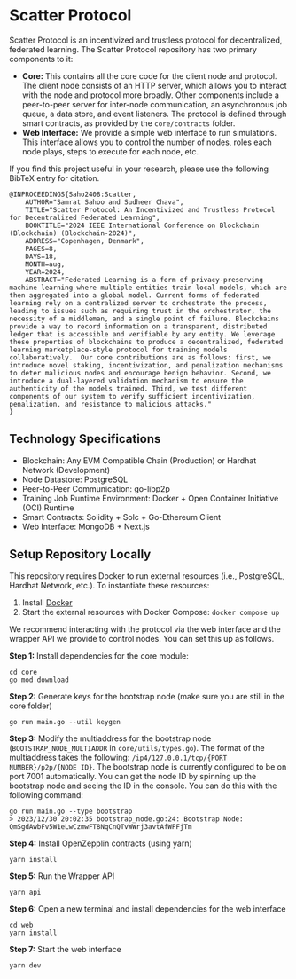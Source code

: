 # Scatter Protocol

Scatter Protocol is an incentivized and trustless protocol for decentralized, federated learning. The Scatter Protocol repository has two primary components to it:
- **Core:** This contains all the core code for the client node and protocol. The client node consists of an HTTP server, which allows you to interact with the node and protocol more broadly. Other components include a peer-to-peer server for inter-node communication, an asynchronous job queue, a data store, and event listeners. The protocol is defined through smart contracts, as provided by the `core/contracts` folder.
- **Web Interface:** We provide a simple web interface to run simulations. This interface allows you to control the number of nodes, roles each node plays, steps to execute for each node, etc.

If you find this project useful in your research, please use the following BibTeX entry for citation.
```
@INPROCEEDINGS{Saho2408:Scatter,
    AUTHOR="Samrat Sahoo and Sudheer Chava",
    TITLE="Scatter Protocol: An Incentivized and Trustless Protocol for Decentralized Federated Learning",
    BOOKTITLE="2024 IEEE International Conference on Blockchain (Blockchain) (Blockchain-2024)",
    ADDRESS="Copenhagen, Denmark",
    PAGES=8,
    DAYS=18,
    MONTH=aug,
    YEAR=2024,
    ABSTRACT="Federated Learning is a form of privacy-preserving machine learning where multiple entities train local models, which are then aggregated into a global model. Current forms of federated learning rely on a centralized server to orchestrate the process, leading to issues such as requiring trust in the orchestrator, the necessity of a middleman, and a single point of failure. Blockchains provide a way to record information on a transparent, distributed ledger that is accessible and verifiable by any entity. We leverage these properties of blockchains to produce a decentralized, federated learning marketplace-style protocol for training models collaboratively.  Our core contributions are as follows: first, we introduce novel staking, incentivization, and penalization mechanisms to deter malicious nodes and encourage benign behavior. Second, we introduce a dual-layered validation mechanism to ensure the authenticity of the models trained. Third, we test different components of our system to verify sufficient incentivization, penalization, and resistance to malicious attacks."
}
```

## Technology Specifications
- Blockchain: Any EVM Compatible Chain (Production) or Hardhat Network (Development)
- Node Datastore: PostgreSQL
- Peer-to-Peer Communication: go-libp2p
- Training Job Runtime Environment: Docker + Open Container Initiative (OCI) Runtime
- Smart Contracts: Solidity + Solc + Go-Ethereum Client 
- Web Interface: MongoDB + Next.js

## Setup Repository Locally

This repository requires Docker to run external resources (i.e., PostgreSQL, Hardhat Network, etc.). To instantiate these resources:

1. Install [Docker](https://docs.docker.com/engine/install/)
2. Start the external resources with Docker Compose: `docker compose up`

We recommend interacting with the protocol via the web interface and the wrapper API we provide to control nodes. You can set this up as follows.

**Step 1:** Install dependencies for the core module: 
```
cd core
go mod download
```
**Step 2:** Generate keys for the bootstrap node (make sure you are still in the core folder)
```
go run main.go --util keygen
```
**Step 3:** Modify the multiaddress for the bootstrap node (`BOOTSTRAP_NODE_MULTIADDR` in `core/utils/types.go`). The format of the multiaddress takes the following: `/ip4/127.0.0.1/tcp/{PORT NUMBER}/p2p/{NODE ID}`. The bootstrap node is currently configured to be on port 7001 automatically. You can get the node ID by spinning up the bootstrap node and seeing the ID in the console. You can do this with the following command:
```
go run main.go --type bootstrap
> 2023/12/30 20:02:35 bootstrap_node.go:24: Bootstrap Node: QmSgdAwbFv5W1eLwCzmwFT8NqCnQTvWWrj3avtAfWPFjTm
```
**Step 4:** Install OpenZepplin contracts (using yarn)
```
yarn install
```
**Step 5:** Run the Wrapper API
```
yarn api
```
**Step 6:** Open a new terminal and install dependencies for the web interface
```
cd web
yarn install
```
**Step 7:** Start the web interface
```
yarn dev
```
